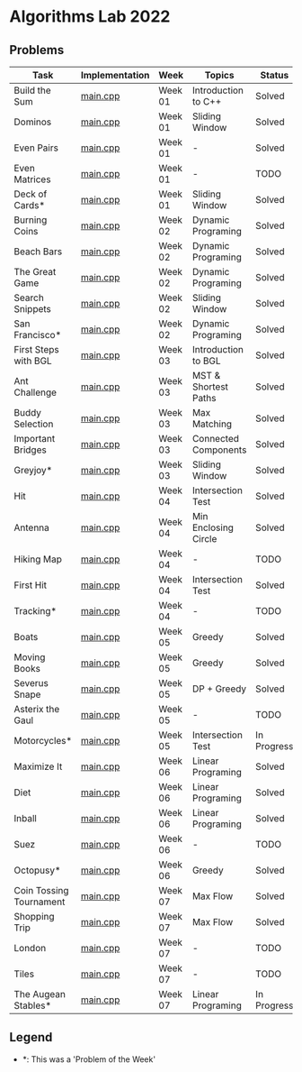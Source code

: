 # Algorithms Lab 2022

## Problems

| Task                    | Implementation                                          | Week    | Topics               | Status      |
|-------------------------|---------------------------------------------------------|---------|----------------------|-------------|
| Build the Sum           | [main.cpp](week01/build_the_sum/src/main.cpp)           | Week 01 | Introduction to C++  | Solved      |
| Dominos                 | [main.cpp](week01/dominos/src/main.cpp)                 | Week 01 | Sliding Window       | Solved      |
| Even Pairs              | [main.cpp](week01/even_pairs/src/main.cpp)              | Week 01 | -                    | Solved      |
| Even Matrices           | [main.cpp](week01/even_matrices/src/main.cpp)           | Week 01 | -                    | TODO        |
| Deck of Cards*          | [main.cpp](week01/pow_deck_of_cards/src/main.cpp)       | Week 01 | Sliding Window       | Solved      |
| Burning Coins           | [main.cpp](week02/burning_coins/src/main.cpp)           | Week 02 | Dynamic Programing   | Solved      |
| Beach Bars              | [main.cpp](week02/beach_bars/src/main.cpp)              | Week 02 | Dynamic Programing   | Solved      |
| The Great Game          | [main.cpp](week02/the_great_game/src/main.cpp)          | Week 02 | Dynamic Programing   | Solved      |
| Search Snippets         | [main.cpp](week02/search_snippets/src/main.cpp)         | Week 02 | Sliding Window       | Solved      |
| San Francisco*          | [main.cpp](week02/pow_san_francisco/src/main.cpp)       | Week 02 | Dynamic Programing   | Solved      |
| First Steps with BGL    | [main.cpp](week03/first_steps_with_bgl/src/main.cpp)    | Week 03 | Introduction to BGL  | Solved      |
| Ant Challenge           | [main.cpp](week03/ant_challenge/src/main.cpp)           | Week 03 | MST & Shortest Paths | Solved      |
| Buddy Selection         | [main.cpp](week03/buddy_selection/src/main.cpp)         | Week 03 | Max Matching         | Solved      |
| Important Bridges       | [main.cpp](week03/important_bridges/src/main.cpp)       | Week 03 | Connected Components | Solved      |
| Greyjoy*                | [main.cpp](week03/greyjoy/src/main.cpp)                 | Week 03 | Sliding Window       | Solved      |
| Hit                     | [main.cpp](week04/hit/src/main.cpp)                     | Week 04 | Intersection Test    | Solved      |
| Antenna                 | [main.cpp](week04/antenna/src/main.cpp)                 | Week 04 | Min Enclosing Circle | Solved      |
| Hiking Map              | [main.cpp](week04/hiking_map/src/main.cpp)              | Week 04 | -                    | TODO        |
| First Hit               | [main.cpp](week04/first_hit/src/main.cpp)               | Week 04 | Intersection Test    | Solved      |
| Tracking*               | [main.cpp](week04/tracking/src/main.cpp)                | Week 04 | -                    | TODO        |
| Boats                   | [main.cpp](week05/boats/src/main.cpp)                   | Week 05 | Greedy               | Solved      |
| Moving Books            | [main.cpp](week05/moving_books/src/main.cpp)            | Week 05 | Greedy               | Solved      |
| Severus Snape           | [main.cpp](week05/severus_snape/src/main.cpp)           | Week 05 | DP + Greedy          | Solved      |
| Asterix the Gaul        | [main.cpp](week05/asterix_the_gaul/src/main.cpp)        | Week 05 | -                    | TODO        |
| Motorcycles*            | [main.cpp](week05/motorcycles/src/main.cpp)             | Week 05 | Intersection Test    | In Progress |
| Maximize It             | [main.cpp](week06/what_is_the_max/src/main.cpp)         | Week 06 | Linear Programing    | Solved      |
| Diet                    | [main.cpp](week06/diet/src/main.cpp)                    | Week 06 | Linear Programing    | Solved      |
| Inball                  | [main.cpp](week06/inball/src/main.cpp)                  | Week 06 | Linear Programing    | Solved      |
| Suez                    | [main.cpp](week06/suez/src/main.cpp)                    | Week 06 | -                    | TODO        |
| Octopusy*               | [main.cpp](week06/octopusy/src/main.cpp)                | Week 06 | Greedy               | Solved      |
| Coin Tossing Tournament | [main.cpp](week07/coin_tossing_tournament/src/main.cpp) | Week 07 | Max Flow             | Solved      |
| Shopping Trip           | [main.cpp](week07/shopping_trip/src/main.cpp)           | Week 07 | Max Flow             | Solved      |
| London                  | [main.cpp](week07/london/src/main.cpp)                  | Week 07 | -                    | TODO        |
| Tiles                   | [main.cpp](week07/tiles/src/main.cpp)                   | Week 07 | -                    | TODO        |
| The Augean Stables*     | [main.cpp](week07/the_augean_stables/src/main.cpp)      | Week 07 | Linear Programing    | In Progress |

## Legend
- *: This was a 'Problem of the Week'